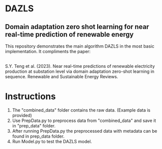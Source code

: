 # DAZLS
## Domain adaptation zero shot learning for near real-time prediction of renewable energy

This repository demonstrates the main algorithm DAZLS in the most basic implementation. It compliments the paper:

<br>
S.Y. Teng et al. (2023). Near real-time predictions of renewable electricity production at substation level via domain adaptation zero-shot learning in sequence. Renewable and Sustainable Energy Reviews.


# Instructions
1. The "combined_data" folder contains the raw data. (Example data is provided)
2. Use PrepData.py to preprocess data from "combined_data" and save it in "prep_data" folder.
3. After running PrepData.py the preprocessed data with metadata can be found in prep_data folder.
4. Run Model.py to test the DAZLS model.



